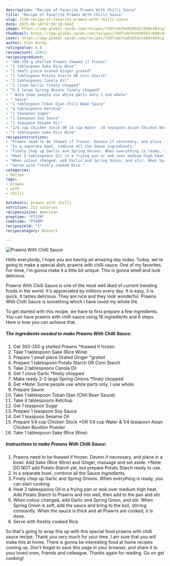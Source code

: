 ```yaml
---
description: "Recipe of Favorite Prawns With Chilli Sauce"
title: "Recipe of Favorite Prawns With Chilli Sauce"
slug: 1156-recipe-of-favorite-prawns-with-chilli-sauce
date: 2021-08-16T22:30:10.934Z
image: https://img-global.cpcdn.com/recipes/7dd7cde7ea926582/680x482cq70/prawns-with-chilli-sauce-recipe-main-photo.jpg
thumbnail: https://img-global.cpcdn.com/recipes/7dd7cde7ea926582/680x482cq70/prawns-with-chilli-sauce-recipe-main-photo.jpg
cover: https://img-global.cpcdn.com/recipes/7dd7cde7ea926582/680x482cq70/prawns-with-chilli-sauce-recipe-main-photo.jpg
author: Glen Hardy
ratingvalue: 4.8
reviewcount: 22813
recipeingredient:
- "300-350 g shelled Prawns thawed if frozen"
- "1 tablespoon Sake Rice Wine"
- "1 small piece Grated Ginger grated"
- "1 tablespoon Potato Starch OR Corn Starch"
- "2 tablespoons Canola Oil"
- "1 clove Garlic finely chopped"
- "2-3 large Spring Onions finely chopped"
- " Note Some people use white parts only I use whole"
- " Sauce"
- "1 tablespoon Toban Djan Chili Bean Sauce"
- "4 tablespoons Ketchup"
- "1 teaspoon Sugar"
- "1 teaspoon Soy Sauce"
- "1 teaspoon Sesame Oil"
- "1/4 cup Chicken Stock OR 14 cup Water  14 teaspoon Asian Chicken Bouillon Powder"
- "1 tablespoon Sake Rice Wine"
recipeinstructions:
- "Prawns need to be thawed if frozen. Devein if necessary, and place in a bowl. Add Sake (Rice Wine) and Ginger, massage and set aside. *Note: DO NOT add Potato Starch yet, but prepare Potato Starch ready to use."
- "In a separate bowl, combine all the Sauce ingredients."
- "Finely chop up Garlic and Spring Onions. When everything is ready, you can start cooking."
- "Heat 2 tablespoons Oil in a frying pan or wok over medium high heat. Add Potato Starch to Prawns and mix well, then add to the pan and stir."
- "When colour changed, add Garlic and Spring Onion, and stir. When Spring Onion is soft, add the sauce and bring to the boil, stirring constantly. When the sauce is thick and all Prawns are cooked, it is done."
- "Serve with freshly cooked Rice."
categories:
- Recipe
tags:
- prawns
- with
- chilli

katakunci: prawns with chilli 
nutrition: 213 calories
recipecuisine: American
preptime: "PT17M"
cooktime: "PT40M"
recipeyield: "1"
recipecategory: Dessert

---
```



![Prawns With Chilli Sauce](https://img-global.cpcdn.com/recipes/7dd7cde7ea926582/680x482cq70/prawns-with-chilli-sauce-recipe-main-photo.jpg)

Hello everybody, I hope you are having an amazing day today. Today, we're going to make a special dish, prawns with chilli sauce. One of my favorites. For mine, I'm gonna make it a little bit unique. This is gonna smell and look delicious.



Prawns With Chilli Sauce is one of the most well liked of current trending foods in the world. It's appreciated by millions every day. It is easy, it is quick, it tastes delicious. They are nice and they look wonderful. Prawns With Chilli Sauce is something which I have loved my whole life.


To get started with this recipe, we have to first prepare a few ingredients. You can have prawns with chilli sauce using 16 ingredients and 6 steps. Here is how you can achieve that.

<!--inarticleads1-->

##### The ingredients needed to make Prawns With Chilli Sauce:

1. Get 300-350 g shelled Prawns *thawed if frozen
1. Take 1 tablespoon Sake (Rice Wine)
1. Prepare 1 small piece Grated Ginger *grated
1. Prepare 1 tablespoon Potato Starch OR Corn Starch
1. Take 2 tablespoons Canola Oil
1. Get 1 clove Garlic *finely chopped
1. Make ready 2-3 large Spring Onions *finely chopped
1. Get  *Note: Some people use white parts only. I use whole
1. Prepare  Sauce
1. Take 1 tablespoon Toban Djan (Chili Bean Sauce)
1. Take 4 tablespoons Ketchup
1. Get 1 teaspoon Sugar
1. Prepare 1 teaspoon Soy Sauce
1. Get 1 teaspoon Sesame Oil
1. Prepare 1/4 cup Chicken Stock *OR 1/4 cup Water &amp; 1/4 teaspoon Asian Chicken Bouillon Powder
1. Take 1 tablespoon Sake (Rice Wine)




<!--inarticleads2-->

##### Instructions to make Prawns With Chilli Sauce:

1. Prawns need to be thawed if frozen. Devein if necessary, and place in a bowl. Add Sake (Rice Wine) and Ginger, massage and set aside. *Note: DO NOT add Potato Starch yet, but prepare Potato Starch ready to use.
1. In a separate bowl, combine all the Sauce ingredients.
1. Finely chop up Garlic and Spring Onions. When everything is ready, you can start cooking.
1. Heat 2 tablespoons Oil in a frying pan or wok over medium high heat. Add Potato Starch to Prawns and mix well, then add to the pan and stir.
1. When colour changed, add Garlic and Spring Onion, and stir. When Spring Onion is soft, add the sauce and bring to the boil, stirring constantly. When the sauce is thick and all Prawns are cooked, it is done.
1. Serve with freshly cooked Rice.




So that's going to wrap this up with this special food prawns with chilli sauce recipe. Thank you very much for your time. I am sure that you will make this at home. There is gonna be interesting food at home recipes coming up. Don't forget to save this page in your browser, and share it to your loved ones, friends and colleague. Thanks again for reading. Go on get cooking!

